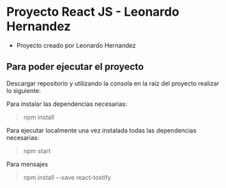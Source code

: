 # Proyecto React JS - Leonardo Hernandez

- Proyecto creado por Leonardo Hernandez

## Para poder ejecutar el proyecto

Descargar repositorio y utilizando la consola en la raíz del proyecto realizar lo siguiente:

Para instalar las dependencias necesarias:
> npm install

Para ejecutar localmente una vez instalada todas las dependencias necesarias:
> npm start

Para mensajes 
> npm install --save react-tostify

